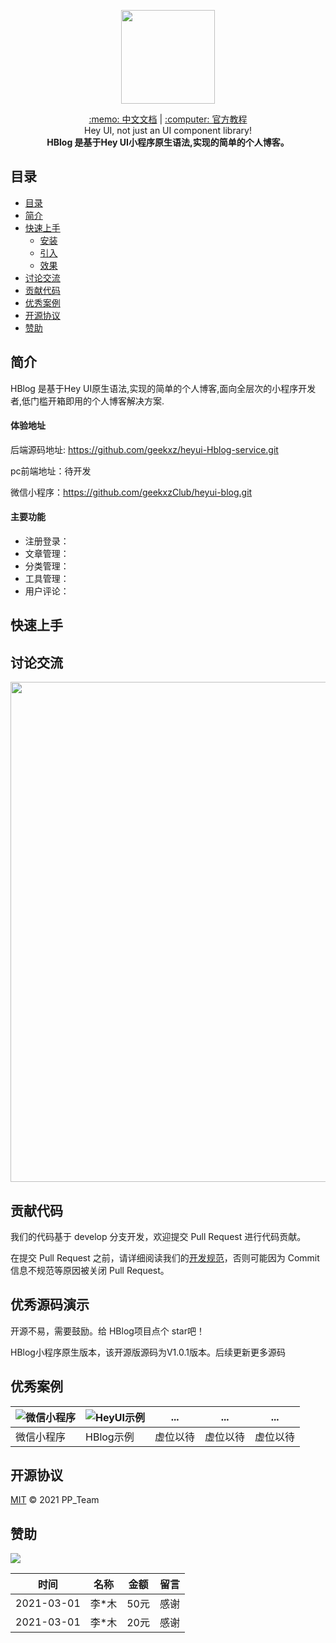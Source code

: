 <p align="center">
    <img width="150" class="QR-img" src="https://oss.geekxz.com/hey-ui-oss/logo.jpg">
</p>

<div align="center">
    <span><a target="_blank" href="http://heyui.geekxz.com/component/basic/button.html">:memo: 中文文档</a></span>
    <span>|</span>
    <span><a target="_blank" href="http://heyui.geekxz.com/component/basic/button.html">:computer: 官方教程</a></span>
</div>

<div align="center">
    <span>Hey UI, not just an UI component library!</span><br/>
    <strong>HBlog 是基于Hey UI小程序原生语法,实现的简单的个人博客。</strong>
</div>


## 目录

- [目录](#目录)
- [简介](#简介)
- [快速上手](#快速上手)
  - [安装](#安装)
  - [引入](#引入)
  - [效果](#效果)
- [讨论交流](#讨论交流)
- [贡献代码](#贡献代码)
- [优秀案例](#优秀源码演示)
- [开源协议](#开源协议)
- [赞助](#赞助)


## 简介

  HBlog 是基于Hey UI原生语法,实现的简单的个人博客,面向全层次的小程序开发者,低门槛开箱即用的个人博客解决方案.

#### 体验地址
  后端源码地址: https://github.com/geekxz/heyui-Hblog-service.git

  pc前端地址：待开发
  
  微信小程序：https://github.com/geekxzClub/heyui-blog.git

#### 主要功能
  - 注册登录：
  - 文章管理：
  - 分类管理：
  - 工具管理：
  - 用户评论：


## 快速上手

## 讨论交流

<p align="center">
    <img width="800" src="https://oss.geekxz.com/hey-ui-oss/communication_primary.png">
</p>

## 贡献代码

我们的代码基于 develop 分支开发，欢迎提交 Pull Request 进行代码贡献。

在提交 Pull Request 之前，请详细阅读我们的[开发规范](http://heyui.geekxz.com/start/contribute.html)，否则可能因为 Commit 信息不规范等原因被关闭 Pull Request。

## 优秀源码演示

开源不易，需要鼓励。给 HBlog项目点个 star吧！

HBlog小程序原生版本，该开源版源码为V1.0.1版本。后续更新更多源码

## 优秀案例

|  ![微信小程序](https://oss.geekxz.com/hey-ui-oss/logo.jpg) |![HeyUI示例](https://oss.geekxz.com/hey-ui-oss/logo.jpg)  | ... | ... | ... |
| ------------ | ------------ |-------------- |---------------|--------------|
|  微信小程序  | HBlog示例    |虚位以待       |虚位以待       |虚位以待      |

## 开源协议

 [MIT](LICENSE) © 2021  PP_Team

## 赞助

![](https://oss.geekxz.com/hey-ui-oss/communications.png)

| 时间        	| 名称          | 金额       | 留言  		    |
| ------------- |:-------------:| :---------:|:-------------|
| 2021-03-01    |李*木          | 50元       |感谢
| 2021-03-01    |李*木			    | 20元 	     |感谢
